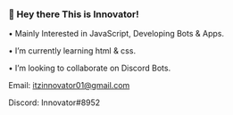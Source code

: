 ### 👋 Hey there This is Innovator! 

• Mainly Interested in JavaScript, Developing Bots & Apps.

• I’m currently learning html & css.

• I’m looking to collaborate on Discord Bots.

 
 Email: itzinnovator01@gmail.com
 
 Discord: Innovator#8952



